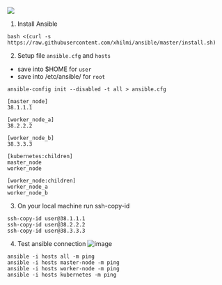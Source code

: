 ![](https://raw.githubusercontent.com/xhilmi/xhilmi/master/image.png)

1. Install Ansible
```
bash <(curl -s https://raw.githubusercontent.com/xhilmi/ansible/master/install.sh)
```

2. Setup file `ansible.cfg` and `hosts`
- save into $HOME for `user`
- save into /etc/ansible/ for `root`
```
ansible-config init --disabled -t all > ansible.cfg
```
```
[master_node]
38.1.1.1

[worker_node_a]
38.2.2.2

[worker_node_b]
38.3.3.3

[kubernetes:children]
master_node
worker_node

[worker_node:children]
worker_node_a
worker_node_b
```

3. On your local machine run ssh-copy-id
```
ssh-copy-id user@38.1.1.1
ssh-copy-id user@38.2.2.2
ssh-copy-id user@38.3.3.3
```

4. Test ansible connection
![image](https://github.com/xhilmi/ansible/assets/38133643/66cb8abb-49c1-46f8-bde6-7ca7ca67b599)
```
ansible -i hosts all -m ping
ansible -i hosts master-node -m ping
ansible -i hosts worker-node -m ping
ansible -i hosts kubernetes -m ping
```

